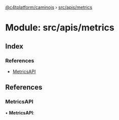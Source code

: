 [@c4tplatform/caminojs](../api.md) › [src/apis/metrics](src_apis_metrics.md)

# Module: src/apis/metrics

## Index

### References

* [MetricsAPI](src_apis_metrics.md#metricsapi)

## References

###  MetricsAPI

• **MetricsAPI**:
